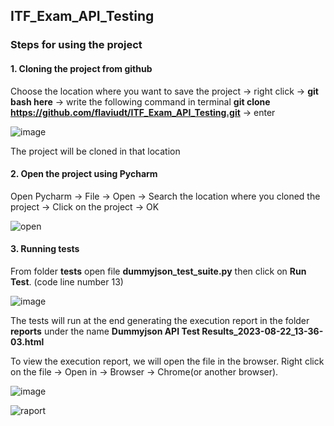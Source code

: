 ## ITF_Exam_API_Testing
### Steps for using the project
#### 1. Cloning the project from github
Choose the location where you want to save the project -> right click -> **git bash here** -> write the following command in terminal **git clone https://github.com/flaviudt/ITF_Exam_API_Testing.git** -> enter

![image](https://github.com/flaviudt/ITF_Exam_API_Testing/assets/129749898/a164fd54-58e1-4940-a695-520d06f3c94f)

The project will be cloned in that location
#### 2. Open the project using Pycharm
Open Pycharm -> File -> Open -> Search the location where you cloned the project -> Click on the project -> OK

![open](https://github.com/flaviudt/ITF_Exam_API_Testing/assets/129749898/0fd6c41c-d72d-4b42-b10f-5093287b0a43)

#### 3. Running tests
From folder **tests** open file **dummyjson_test_suite.py** then click on **Run Test**. (code line number 13)

![image](https://github.com/flaviudt/ITF_Exam_API_Testing/assets/129749898/899684a4-ccb7-4336-a7c6-9371ed8d3b1f)

The tests will run at the end generating the execution report in the folder **reports** under the name **Dummyjson API Test Results_2023-08-22_13-36-03.html**

To view the execution report, we will open the file in the browser.
Right click on the file -> Open in -> Browser -> Chrome(or another browser).

![image](https://github.com/flaviudt/ITF_Exam_API_Testing/assets/129749898/6f616103-95f9-4f18-9c9b-96973aba183a)

![raport](https://github.com/flaviudt/ITF_Exam_API_Testing/assets/129749898/2555f1c7-d697-4163-99ff-21eed725b6e5)



